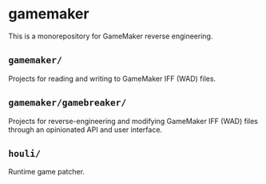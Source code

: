 # gamemaker

This is a monorepository for GameMaker reverse engineering.

## `gamemaker/`

Projects for reading and writing to GameMaker IFF (WAD) files.

## `gamemaker/gamebreaker/`

Projects for reverse-engineering and modifying GameMaker IFF (WAD) files through
an opinionated API and user interface.

## `houli/`

Runtime game patcher.
